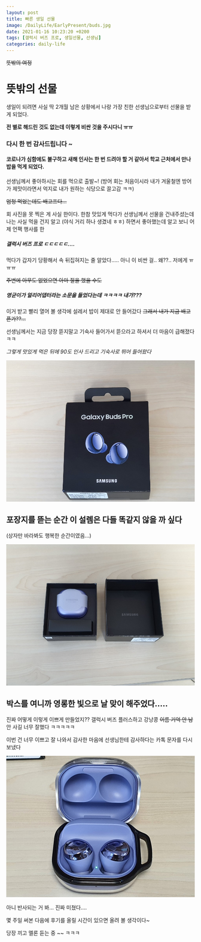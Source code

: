```yaml
---
layout: post
title: 빠른 생일 선물
image: /DailyLife/EarlyPresent/buds.jpg
date: 2021-01-16 10:23:20 +0200
tags: [갤럭시 버즈 프로, 생일선물, 선생님]
categories: daily-life
---
```

~~뜻밖의 여정~~
# 뜻밖의 선물

생일이 되려면 사실 딱 2개월 남은 상황에서 나랑 가장 친한 선생님으로부터 선물을 받게 되었다.

**전 별로 해드린 것도 없는데 이렇게 비싼 것을 주시다니 ㅠㅠ**
### 다시 한 번 감사드립니다 ~ 

#### 코로나가 심함에도 불구하고 새해 인사는 한 번 드려야 할 거 같아서 학교 근처에서 만나 밥을 먹게 되었다.
선생님께서 좋아하시는 회를 먹으로 출발~!
(방어 회는 처음이시라 내가 겨울철엔 방어가 제맛이라면서 억지로 내가 원하는 식당으로 끌고감 ㅋㅋ)

~~엄청 먹었는데도 배고프다...~~

회 사진을 못 찍은 게 사실 한이다. 
한참 맛있게 먹다가 선생님께서 선물을 건내주셨는데 나는 사실 먹을 건지 알고 
(야식 거리 하나 생겼네 ㅎㅎ) 하면서 좋아했는데 알고 보니 
어제 언팩 행사를 한  

##### 갤럭시 버즈 프로 ㄷㄷㄷㄷㄷ....

먹다가 갑자기 당황해서 속 뒤집혀지는 줄 알았다.....
아니 이 비싼 걸.. 왜??.. 저에게 ㅠㅠㅠ

~~주변에 아무도 없었으면 아마 절을 했을 수도~~

##### 영균이가 얼리어댑터라는 소문을 들었다는데 ㅋㅋㅋㅋ 내가???
이거 받고 빨리 열어 볼 생각에 설레서 밥이 제대로 안 들어갔다
~~그래서 내가 지금 배고픈가??...~~

선생님께서는 지금 당장 뜯지말고 기숙사 들어가서 뜯으라고 하셔서 더 마음이 급해졌다 ㅋㅋ

_그렇게 맛있게 먹은 뒤에 90도 인사 드리고 기숙사로 뛰어 들어왔다_

![packed](..\images\DailyLife\EarlyPresent\pack.jpg)

## 포장지를 뜯는 순간 이 설렘은 다들 똑같지 않을 까 싶다

(상자만 바라봐도 행복한 순간이였음...)

![unpacked](..\images\DailyLife\EarlyPresent\unpack.jpg)

## 박스를 여니까 영롱한 빛으로 날 맞이 해주었다.....

진짜 어떻게 이렇게 이쁘게 만들었지?? 갤럭시 버즈 플러스하고 강낭콩 ~~이름 기억 안 남~~
안 사길 너무 잘했다  ㅋㅋㅋㅋㅋ

이번 건 너무 이쁘고 잘 나와서 감사한 마음에 선생님한테 감사하다는 카톡 문자를 다시 보냈다

![open](../images/DailyLife/EarlyPresent/open.jpg)

아니 반사되는 거 봐... 진짜 미쳤다....

몇 주일 써본 다음에 후기를 올릴 시간이 있으면 올려 볼 생각이다~

당장 끼고 멜론 듣는 중 ~~ ㅋㅋㅋ



